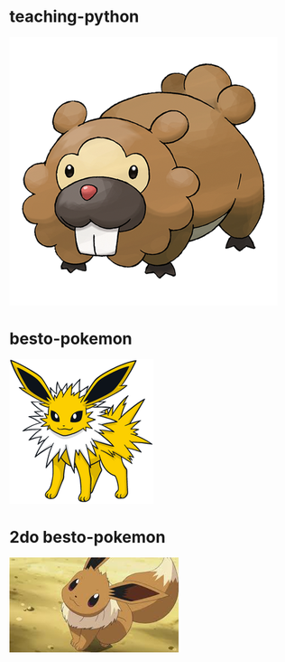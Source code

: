 # teaching-python

![bidoof](./assets/bidoof.png)

# besto-pokemon

![jolteon](assets/jolteon.png)

# 2do besto-pokemon

![eevee](./assets/eevee.jpg)